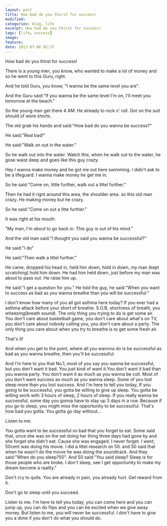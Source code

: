 ```yaml
---
layout: post
title: How bad do you thirst for success!
modified:
categories: blog, life
excerpt: How bad do you thirst for success!
tags: [life, success]
image:
feature:
date: 2013-07-06 02:37
---
```


How bad do you thirst for success!

There is a young men, you know, who wanted to make a lot of money and so he went to this Guru, right.

And he told Guru, you know, "I wanna be the same level you are".

And the Guru said:"If you wanna be the same level I'm on, I'll meet you tomorrow at the beach."

So the young man get there 4 AM. He already to rock n' roll. Got on the suit should of wore shorts.

The old grab his hands and said:"How bad do you wanna be success?"

He said:"Real bad!" 

He said:"Walk on out in the water." 

So he walk out into the water. Watch this, when he walk out to the water, he gose waist deep and goes like this guy crazy.

Hey I wanna make money and he got me out here swimming. I didn't ask to be a lifeguard. I wanna make money he get me in.

So he said:"Come on, little further, walk out a littel further."

Then he had it rignt around this area, the shoulder area. so this old man crazy. He making money but he crazy.

So he said:"Come on out a litte further." 

It was right at his mouth. 

"My man, I'm about to go back in. This guy is out of his mind." 

And the old man said:"I thought you said you wanna be successful?" 

He said:"I do" 

He said:"Then walk a littel further."

He came, dropped his head in, held him down, hold in down, my man (kept scratching) hold him down. He had him held down, just before my man was about to pass out. He raise him up.

He said:"I get a question for you." He told the guy, he said:"When you want to success as bad as you wanna breathe than you will be successful."

I don't know how many of you all got asthma here today? If you ever had a asthma attack before your short of breathe. S.O.B, shortness of breath, you wheezing(breath sound). The only thing you trying to do is get some air. You don't care about basketball game, you don't care about what's on TV, you don't care about nobody calling you, you don't care about a party. The only thing you care about when you try to breathe is to get some fresh air.

That's it!

And when you get to the point, where all you wannna do is be successful as bad as you wanna breathe, then you'll be successful.

And I'm here to you that No.1, most of you say you wanna be successful, but you don't want it bad. You just kind of want it.You don't want it bad than you wanna party. You don't want it as much as you wanna be coll. Most of you don't want success as much as you wanna sleep. Some of you lost sleep more than you lost success. And I'm here to tell you today, If you going to be successful, you gotta be willing to give up sleep. You gotta be willing work with 3 hours of sleep, 2 hours of sleep. If you really wanna be successful, some day you gonna have to stay up 3 days in a row. Because if you go to sleep, you might miss the opportunity to be successful. That's how bad you gotta. You gotta go day without...

Listen to me.

You gotta want to be successful so bad that you forget to eat. Some said that, once she was on the set doing her thing three days had gone by and she forget she didn't eat. Cause she was engaged. I never forget. I went, 50cent was doing his movie. I did a littel research on 50. and 50 said that when he wasn't do the movie he was doing the soundtrack. And they said:"When do you sleep?50". And 50 said:"You said sleep? Sleep is for those people who are broke. I don't sleep, see I get opportunity to make my dream become a raality."

Don't cry to quits. You are already in pain, you already hurt. Get reward from it.

Don't go to sleep until you succeed. 

Listen to me. I'm here to tell you today, you can come here and you can jump up, you can do flips and you can be excited when we give away  money. But listen to me, you will never be successful. I don't have to give you a dime if you don't do what you should do.
